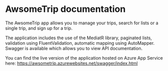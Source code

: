 # AwsomeTrip documentation

The AwsomeTrip app allows you to manage your trips, search for lists or a single trip, and sign up for a trip.

The application includes the use of the MediatR library, paginated lists, validation using FluentValidation, automatic mapping using AutoMapper. Swagger is available which allows you to view API documentation.

You can find the live version of the application hosted on Azure App Service here: https://awsometrip.azurewebsites.net/swagger/index.html